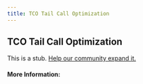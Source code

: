 ```yaml
---
title: TCO Tail Call Optimization
---
```


## TCO Tail Call Optimization

This is a stub. [Help our community expand it.](https://github.com/freeCodeCamp/guide-articles/tree/master/articles/Software-Engineering/TCO-Tail-Call-Optimization/index.md)

<!-- The article goes here, in GitHub-flavored Markdown. Feel free to add YouTube videos, images, and CodePen/JSBin embeds  -->

#### More Information:
<!-- Please add any articles you think might be helpful to read before writing the article -->


